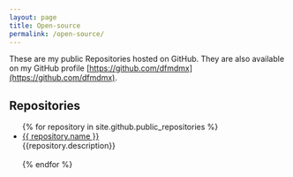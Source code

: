 ```yaml
---
layout: page
title: Open-source
permalink: /open-source/
---
```


These are my public Repositories hosted on GitHub. They are also available on my GitHub profile [https://github.com/dfmdmx](https://github.com/dfmdmx).

## Repositories

<ul>
  {% for repository in site.github.public_repositories %}
    <li><a href="{{ repository.html_url }}">{{ repository.name }}</a><br>{{repository.description}}</li><br>
  {% endfor %}
</ul>
